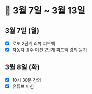 # 🐯 3월 7일 ~ 3월 13일

## 3월 7일 (월)

- [x] 로또 2단계 리뷰 피드백
- [x] 자동차 경주 미션 2단계 피드백 강의 듣기

## 3월 8일 (화)

- [x] 10시 30분 강의
- [x] 유튜브 미션
